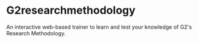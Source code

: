 # G2researchmethodology
An interactive web-based trainer to learn and test your knowledge of G2's Research Methodology.
